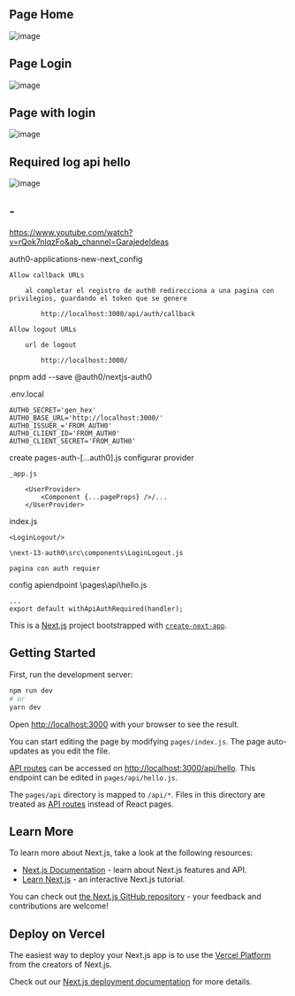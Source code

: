 ## Page Home

![image](https://user-images.githubusercontent.com/93483481/200800065-aab01e04-9282-4aac-a420-6308d8b6a422.png)

## Page Login

![image](https://user-images.githubusercontent.com/93483481/200800130-4e0b50a5-dfd5-4298-8dad-081b69e44b56.png)

## Page with login

![image](https://user-images.githubusercontent.com/93483481/200800286-b76eeac5-5ef1-4488-ab58-d03fa64504ca.png)

## Required log api hello

![image](https://user-images.githubusercontent.com/93483481/200799859-2e3c0ded-71b7-48f1-8de1-a27078099956.png)
## -

https://www.youtube.com/watch?v=rQok7nlqzFo&ab_channel=GarajedeIdeas

auth0-applications-new-next_config

    Allow callback URLs
    
        al completar el registro de auth0 redirecciona a una pagina con privilegios, guardando el token que se genere
        
            http://localhost:3000/api/auth/callback
            
    Allow logout URLs
    
        url de logout
        
            http://localhost:3000/

pnpm add --save @auth0/nextjs-auth0

.env.local

    AUTH0_SECRET='gen_hex'
    AUTH0_BASE_URL='http://localhost:3000/'
    AUTH0_ISSUER_='FROM_AUTH0'
    AUTH0_CLIENT_ID='FROM_AUTH0'
    AUTH0_CLIENT_SECRET='FROM_AUTH0'

create pages-auth-[...auth0].js
configurar provider 

    _app.js
    
        <UserProvider>
            <Component {...pageProps} />/...
        </UserProvider>
        
index.js

    <LoginLogout/>
    
    \next-13-auth0\src\components\LoginLogout.js    
    
    pagina con auth requier 
    
config apiendpoint \pages\api\hello.js

    ...
    export default withApiAuthRequired(handler);


This is a [Next.js](https://nextjs.org/) project bootstrapped with [`create-next-app`](https://github.com/vercel/next.js/tree/canary/packages/create-next-app).

## Getting Started

First, run the development server:

```bash
npm run dev
# or
yarn dev
```

Open [http://localhost:3000](http://localhost:3000) with your browser to see the result.

You can start editing the page by modifying `pages/index.js`. The page auto-updates as you edit the file.

[API routes](https://nextjs.org/docs/api-routes/introduction) can be accessed on [http://localhost:3000/api/hello](http://localhost:3000/api/hello). This endpoint can be edited in `pages/api/hello.js`.

The `pages/api` directory is mapped to `/api/*`. Files in this directory are treated as [API routes](https://nextjs.org/docs/api-routes/introduction) instead of React pages.

## Learn More

To learn more about Next.js, take a look at the following resources:

- [Next.js Documentation](https://nextjs.org/docs) - learn about Next.js features and API.
- [Learn Next.js](https://nextjs.org/learn) - an interactive Next.js tutorial.

You can check out [the Next.js GitHub repository](https://github.com/vercel/next.js/) - your feedback and contributions are welcome!

## Deploy on Vercel

The easiest way to deploy your Next.js app is to use the [Vercel Platform](https://vercel.com/new?utm_medium=default-template&filter=next.js&utm_source=create-next-app&utm_campaign=create-next-app-readme) from the creators of Next.js.

Check out our [Next.js deployment documentation](https://nextjs.org/docs/deployment) for more details.
